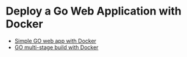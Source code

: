 # Deploy a Go Web Application with Docker

- [Simple GO web app with Docker](https://semaphoreci.com/community/tutorials/how-to-deploy-a-go-web-application-with-docker)
- [GO multi-stage build with Docker](https://medium.com/geekculture/optimizing-golang-docker-images-with-multi-stage-builds-ca7b305faa)
